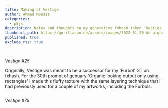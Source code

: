 ```yaml
---
title: Making of Vestige
author: Ahmad Moussa
categories:
  - p5js
description: Notes and thoughts on my generative fxhash token 'Vestige'
thumbnail_path: https://gorillasun.de/assets/images/2022-01-20-An-algorithm-for-polygons-with-rounded-corners/sand.mp4
published: true
exclude_rss: true
---
```


<span class="image fit" style="margin: 0 0 1em 0; padding: 0 0 0 0;">
	<img class="viewable" src="https://gorillasun.de/assets/images/vestiges/#25.png" alt="">
</span>
<p><i>Vestige #25</i></p>

Originally, Vestige was meant to be a successor for my 'Furbol' GT on fxhash. For the 30th prompt of genuary 'Organic looking output only using rectangles' I made this fluffy texture with the same layering technique that I had previously used for a couple of my artworks, including the Furbols.



<span class="image fit" style="margin: 0 0 1em 0; padding: 0 0 0 0;">
	<img class="viewable" src="https://gorillasun.de/assets/images/vestiges/#75.png" alt="">
</span>
<p><i>Vestige #75</i></p>
